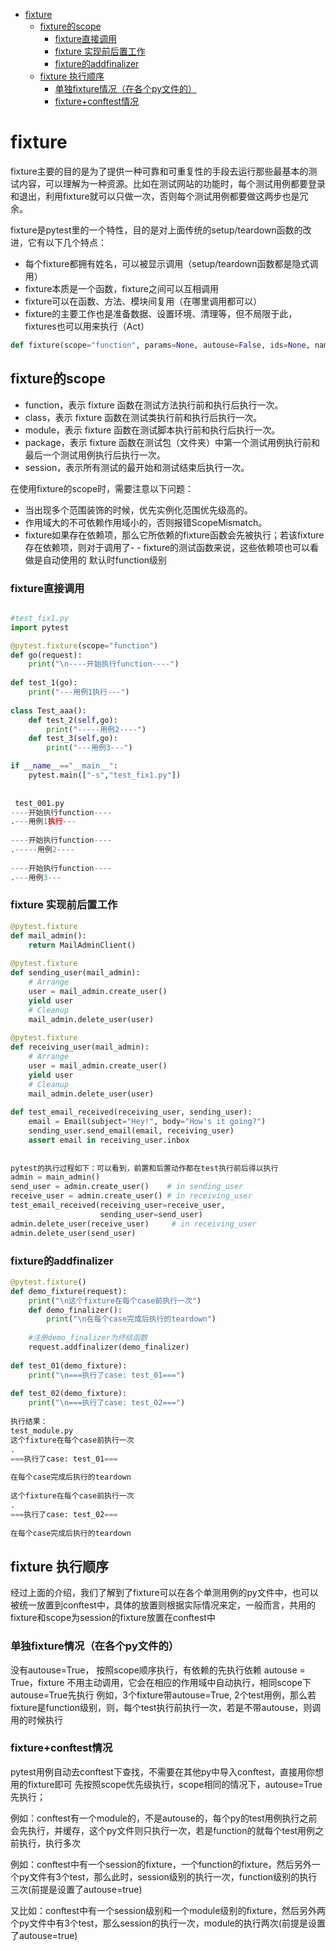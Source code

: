 - [fixture](#fixture)
  - [fixture的scope](#fixture的scope)
    - [fixture直接调用](#fixture直接调用)
    - [fixture 实现前后置工作](#fixture-实现前后置工作)
    - [fixture的addfinalizer](#fixture的addfinalizer)
  - [fixture 执行顺序](#fixture-执行顺序)
    - [单独fixture情况（在各个py文件的）](#单独fixture情况在各个py文件的)
    - [fixture+conftest情况](#fixtureconftest情况)

# fixture

fixture主要的目的是为了提供一种可靠和可重复性的手段去运行那些最基本的测试内容，可以理解为一种资源。比如在测试网站的功能时，每个测试用例都要登录和退出，利用fixture就可以只做一次，否则每个测试用例都要做这两步也是冗余。

fixture是pytest里的一个特性，目的是对上面传统的setup/teardown函数的改进，它有以下几个特点：

- 每个fixture都拥有姓名，可以被显示调用（setup/teardown函数都是隐式调用）
- fixture本质是一个函数，fixture之间可以互相调用
- fixture可以在函数、方法、模块间复用（在哪里调用都可以）
- fixture的主要工作也是准备数据、设置环境、清理等，但不局限于此，fixtures也可以用来执行（Act）

```python
def fixture(scope="function", params=None, autouse=False, ids=None, name=None)
```

## fixture的scope

- function，表示 fixture 函数在测试方法执行前和执行后执行一次。
- class，表示 fixture 函数在测试类执行前和执行后执行一次。
- module，表示 fixture 函数在测试脚本执行前和执行后执行一次。
- package，表示 fixture 函数在测试包（文件夹）中第一个测试用例执行前和最后一个测试用例执行后执行一次。
- session，表示所有测试的最开始和测试结束后执行一次。

在使用fixture的scope时，需要注意以下问题：

- 当出现多个范围装饰的时候，优先实例化范围优先级高的。
- 作用域大的不可依赖作用域小的，否则报错ScopeMismatch。
- fixture如果存在依赖项，那么它所依赖的fixture函数会先被执行；若该fixture存在依赖项，则对于调用了- - fixture的测试函数来说，这些依赖项也可以看做是自动使用的
默认时function级别


### fixture直接调用

```python

#test_fix1.py
import pytest

@pytest.fixture(scope="function")
def go(request):
    print("\n----开始执行function----")
     
def test_1(go):
    print("---用例1执行---")
     
class Test_aaa():
    def test_2(self,go):
        print("-----用例2----")
    def test_3(self,go):
        print("---用例3---")

if __name__=="__main__":
    pytest.main(["-s","test_fix1.py"])
     
     
 test_001.py
----开始执行function----
.---用例1执行---
 
----开始执行function----
.-----用例2----
 
----开始执行function----
.---用例3---
```

### fixture 实现前后置工作

```python
@pytest.fixture
def mail_admin():
    return MailAdminClient()
 
@pytest.fixture
def sending_user(mail_admin):
    # Arrange
    user = mail_admin.create_user()
    yield user
    # Cleanup
    mail_admin.delete_user(user)
 
@pytest.fixture
def receiving_user(mail_admin):
    # Arrange
    user = mail_admin.create_user()
    yield user
    # Cleanup
    mail_admin.delete_user(user)
 
def test_email_received(receiving_user, sending_user):
    email = Email(subject="Hey!", body="How's it going?")
    sending_user.send_email(email, receiving_user)
    assert email in receiving_user.inbox
     
     
pytest的执行过程如下：可以看到，前置和后置动作都在test执行前后得以执行
admin = main_admin()
send_user = admin.create_user()    # in sending_user
receive_user = admin.create_user() # in receiving_user
test_email_received(receiving_user=receive_user,
                    sending_user=send_user)
admin.delete_user(receive_user)     # in receiving_user
admin.delete_user(send_user)
```

### fixture的addfinalizer

```python
@pytest.fixture()
def demo_fixture(request):
    print("\n这个fixture在每个case前执行一次")
    def demo_finalizer():
        print("\n在每个case完成后执行的teardown")
 
    #注册demo_finalizer为终结函数   
    request.addfinalizer(demo_finalizer)
 
def test_01(demo_fixture):
    print("\n===执行了case: test_01===")
 
def test_02(demo_fixture):
    print("\n===执行了case: test_02===")
 
执行结果：
test_module.py
这个fixture在每个case前执行一次
.
===执行了case: test_01===
 
在每个case完成后执行的teardown
 
这个fixture在每个case前执行一次
.
===执行了case: test_02===
 
在每个case完成后执行的teardown
```

## fixture 执行顺序

经过上面的介绍，我们了解到了fixture可以在各个单测用例的py文件中，也可以被统一放置到conftest中，具体的放置则根据实际情况来定，一般而言，共用的fixture和scope为session的fixture放置在conftest中

### 单独fixture情况（在各个py文件的）
没有autouse=True， 按照scope顺序执行，有依赖的先执行依赖
autouse = True，fixture 不用主动调用，它会在相应的作用域中自动执行，相同scope下autouse=True先执行
例如，3个fixture带autouse=True, 2个test用例，那么若fixture是function级别，则，每个test执行前执行一次，若是不带autouse，则调用的时候执行

### fixture+conftest情况
pytest用例自动去conftest下查找，不需要在其他py中导入conftest，直接用你想用的fixture即可
先按照scope优先级执行，scope相同的情况下，autouse=True先执行；

例如：conftest有一个module的，不是autouse的，每个py的test用例执行之前会先执行，并缓存，这个py文件则只执行一次，若是function的就每个test用例之前执行，执行多次

例如：conftest中有一个session的fixture，一个function的fixture，然后另外一个py文件有3个test，那么此时，session级别的执行一次，function级别的执行三次(前提是设置了autouse=true)

又比如：conftest中有一个session级别和一个module级别的fixture，然后另外两个py文件中有3个test，那么session的执行一次，module的执行两次(前提是设置了autouse=true)